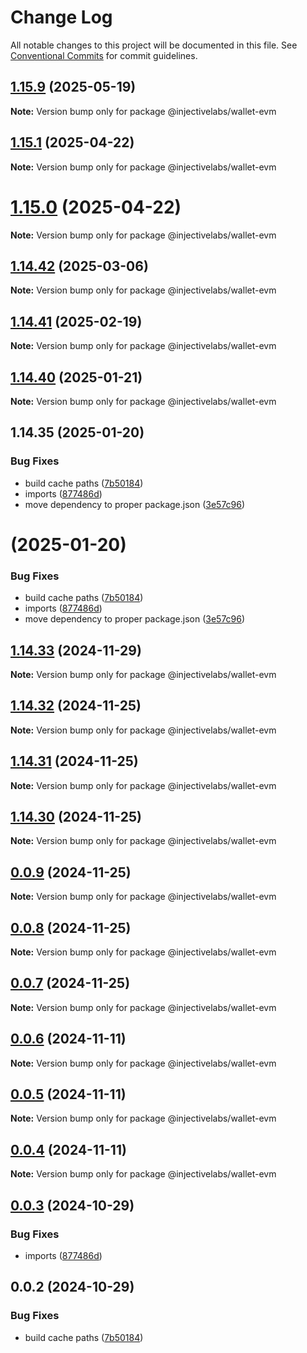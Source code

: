 # Change Log

All notable changes to this project will be documented in this file.
See [Conventional Commits](https://conventionalcommits.org) for commit guidelines.

## [1.15.9](https://github.com/InjectiveLabs/injective-ts/compare/@injectivelabs/wallet-evm@1.15.8...@injectivelabs/wallet-evm@1.15.9) (2025-05-19)

**Note:** Version bump only for package @injectivelabs/wallet-evm

## [1.15.1](https://github.com/InjectiveLabs/injective-ts/compare/@injectivelabs/wallet-evm@1.15.0...@injectivelabs/wallet-evm@1.15.1) (2025-04-22)

**Note:** Version bump only for package @injectivelabs/wallet-evm

# [1.15.0](https://github.com/InjectiveLabs/injective-ts/compare/@injectivelabs/wallet-evm@1.14.57...@injectivelabs/wallet-evm@1.15.0) (2025-04-22)

**Note:** Version bump only for package @injectivelabs/wallet-evm

## [1.14.42](https://github.com/InjectiveLabs/injective-ts/compare/@injectivelabs/wallet-evm@1.14.41-alpha.20...@injectivelabs/wallet-evm@1.14.42) (2025-03-06)

**Note:** Version bump only for package @injectivelabs/wallet-evm

## [1.14.41](https://github.com/InjectiveLabs/injective-ts/compare/@injectivelabs/wallet-evm@1.14.41-beta.15...@injectivelabs/wallet-evm@1.14.41) (2025-02-19)

**Note:** Version bump only for package @injectivelabs/wallet-evm

## [1.14.40](https://github.com/InjectiveLabs/injective-ts/compare/v1.14.35...v1.14.40) (2025-01-21)

**Note:** Version bump only for package @injectivelabs/wallet-evm

## 1.14.35 (2025-01-20)

### Bug Fixes

- build cache paths ([7b50184](https://github.com/InjectiveLabs/injective-ts/commit/7b5018431d970bfb00d022878fbf7994e4878e72))
- imports ([877486d](https://github.com/InjectiveLabs/injective-ts/commit/877486d027440d54d043f5b3b8f8a6f45be6521e))
- move dependency to proper package.json ([3e57c96](https://github.com/InjectiveLabs/injective-ts/commit/3e57c96e4a3af096d7e3815f4d3e5b183bd5bdf4))

# (2025-01-20)

### Bug Fixes

- build cache paths ([7b50184](https://github.com/InjectiveLabs/injective-ts/commit/7b5018431d970bfb00d022878fbf7994e4878e72))
- imports ([877486d](https://github.com/InjectiveLabs/injective-ts/commit/877486d027440d54d043f5b3b8f8a6f45be6521e))
- move dependency to proper package.json ([3e57c96](https://github.com/InjectiveLabs/injective-ts/commit/3e57c96e4a3af096d7e3815f4d3e5b183bd5bdf4))

## [1.14.33](https://github.com/InjectiveLabs/injective-ts/compare/@injectivelabs/wallet-evm@1.14.33-beta.4...@injectivelabs/wallet-evm@1.14.33) (2024-11-29)

**Note:** Version bump only for package @injectivelabs/wallet-evm

## [1.14.32](https://github.com/InjectiveLabs/injective-ts/compare/@injectivelabs/wallet-evm@1.14.31...@injectivelabs/wallet-evm@1.14.32) (2024-11-25)

**Note:** Version bump only for package @injectivelabs/wallet-evm

## [1.14.31](https://github.com/InjectiveLabs/injective-ts/compare/@injectivelabs/wallet-evm@1.14.30...@injectivelabs/wallet-evm@1.14.31) (2024-11-25)

**Note:** Version bump only for package @injectivelabs/wallet-evm

## [1.14.30](https://github.com/InjectiveLabs/injective-ts/compare/@injectivelabs/wallet-evm@0.0.9...@injectivelabs/wallet-evm@1.14.30) (2024-11-25)

**Note:** Version bump only for package @injectivelabs/wallet-evm

## [0.0.9](https://github.com/InjectiveLabs/injective-ts/compare/@injectivelabs/wallet-evm@0.0.8...@injectivelabs/wallet-evm@0.0.9) (2024-11-25)

**Note:** Version bump only for package @injectivelabs/wallet-evm

## [0.0.8](https://github.com/InjectiveLabs/injective-ts/compare/@injectivelabs/wallet-evm@0.0.7...@injectivelabs/wallet-evm@0.0.8) (2024-11-25)

**Note:** Version bump only for package @injectivelabs/wallet-evm

## [0.0.7](https://github.com/InjectiveLabs/injective-ts/compare/@injectivelabs/wallet-evm@0.0.7-beta.5...@injectivelabs/wallet-evm@0.0.7) (2024-11-25)

**Note:** Version bump only for package @injectivelabs/wallet-evm

## [0.0.6](https://github.com/InjectiveLabs/injective-ts/compare/@injectivelabs/wallet-evm@0.0.5...@injectivelabs/wallet-evm@0.0.6) (2024-11-11)

**Note:** Version bump only for package @injectivelabs/wallet-evm

## [0.0.5](https://github.com/InjectiveLabs/injective-ts/compare/@injectivelabs/wallet-evm@0.0.4...@injectivelabs/wallet-evm@0.0.5) (2024-11-11)

**Note:** Version bump only for package @injectivelabs/wallet-evm

## [0.0.4](https://github.com/InjectiveLabs/injective-ts/compare/@injectivelabs/wallet-evm@0.0.4-beta.6...@injectivelabs/wallet-evm@0.0.4) (2024-11-11)

**Note:** Version bump only for package @injectivelabs/wallet-evm

## [0.0.3](https://github.com/InjectiveLabs/injective-ts/compare/@injectivelabs/wallet-evm@0.0.3-beta.0...@injectivelabs/wallet-evm@0.0.3) (2024-10-29)

### Bug Fixes

- imports ([877486d](https://github.com/InjectiveLabs/injective-ts/commit/877486d027440d54d043f5b3b8f8a6f45be6521e))

## 0.0.2 (2024-10-29)

### Bug Fixes

- build cache paths ([7b50184](https://github.com/InjectiveLabs/injective-ts/commit/7b5018431d970bfb00d022878fbf7994e4878e72))
